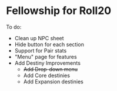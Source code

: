 # Fellowship for Roll20

To do:

* Clean up NPC sheet
* Hide button for each section
* Support for Pair stats
* "Menu" page for features
* Add Destiny Improvements
	* ~~Add Drop-down menu~~
	* Add Core destinies
	* Add Expansion destinies